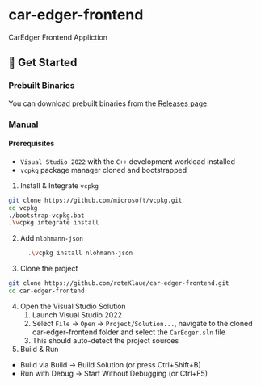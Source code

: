 # car-edger-frontend
CarEdger Frontend Appliction

## 🚀 Get Started

### Prebuilt Binaries
You can download prebuilt binaries from the [Releases page](https://github.com/roteKlaue/car-edger-frontend/releases).

### Manual
#### Prerequisites
- `Visual Studio 2022` with the `C++` development workload installed
- `vcpkg` package manager cloned and bootstrapped

1. Install & Integrate `vcpkg`
  ```bash
git clone https://github.com/microsoft/vcpkg.git
cd vcpkg
./bootstrap-vcpkg.bat
.\vcpkg integrate install
  ```
2. Add `nlohmann-json`
   ```bash
     .\vcpkg install nlohmann-json
   ```
3. Clone the project
  ```bash
git clone https://github.com/roteKlaue/car-edger-frontend.git
cd car-edger-frontend
  ```
4. Open the Visual Studio Solution
    1. Launch Visual Studio 2022
    2. Select `File` → `Open` → `Project/Solution...`, navigate to the cloned car-edger-frontend folder and select the `CarEdger.sln` file
    3. This should auto-detect the project sources
6. Build & Run
  - Build via Build → Build Solution (or press Ctrl+Shift+B)
  - Run with Debug → Start Without Debugging (or Ctrl+F5)


